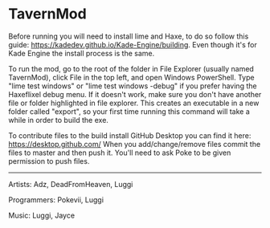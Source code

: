 # TavernMod

Before running you will need to install lime and Haxe, to do so follow this guide: https://kadedev.github.io/Kade-Engine/building. Even though it's for Kade Engine the install process is the same.

To run the mod, go to the root of the folder in File Explorer (usually named TavernMod), click File in the top left, and open Windows PowerShell. Type "lime test windows" or "lime test windows -debug" if you prefer having the Haxeflixel debug menu. If it doesn't work, make sure you don't have another file or folder highlighted in file explorer.
This creates an executable in a new folder called "export", so your first time running this command will take a while in order to build the exe.

To contribute files to the build install GitHub Desktop you can find it here: https://desktop.github.com/
When you add/change/remove files commit the files to master and then push it. You'll need to ask Poke to be given permission to push files.

---

Artists: Adz, DeadFromHeaven, Luggi

Programmers: Pokevii, Luggi

Music: Luggi, Jayce

